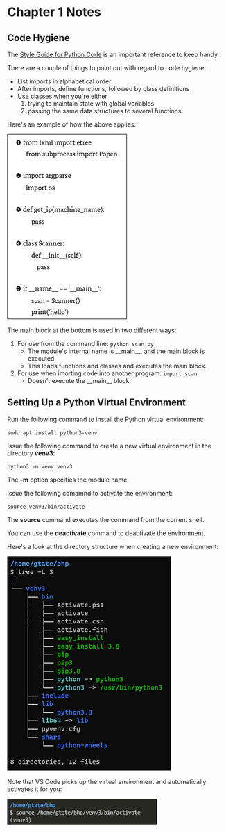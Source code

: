 # Chapter 1 Notes

## Code Hygiene
The [Style Guide for Python Code](https://peps.python.org/pep-0008/) is an important reference to keep handy.

There are a couple of things to point out with regard to code hygiene:

- List imports in alphabetical order
- After imports, define functions, followed by class definitions
- Use classes when you're either
  1. trying to maintain state with global variables
  2. passing the same data structures to several functions

Here's an example of how the above applies:

![](/ch1/img/code1.png)

The main block at the bottom is used in two different ways:
1. For use from the command line: ```python scan.py```
    - The module's internal name is \_\_main__, and the main block is executed.
    - This loads functions and classes and executes the main block.
2. For use when imorting code into another program: ```import scan```
    - Doesn't execute the \_\_main__ block

## Setting Up a Python Virtual Environment
Run the following command to install the Python virtual environment:  
  ```shell
  sudo apt install python3-venv
  ```

Issue the following command to create a new virtual environment in the directory **venv3**:
```shell
python3 -m venv venv3
```
The **-m** option specifies the module name.

Issue the following comamnd to activate the environment:
```
source venv3/bin/activate
```

The **source** command executes the command from the current shell.

You can use the **deactivate** command to deactivate the environment.

Here's a look at the directory structure when creating a new environment:

![](/ch1/img/tree.png)

Note that VS Code picks up the virtual environment and automatically activates it for you:

![](/ch1/img/codeactivation.png)
